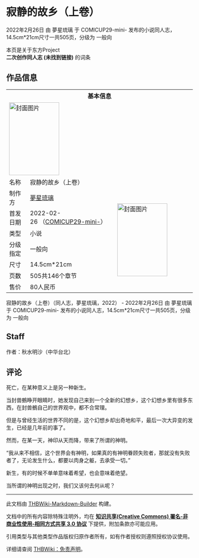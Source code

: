 # 寂静的故乡（上卷）

<!-- source html: G:\repos\THBWiki-Markdown-Builder\THBWikiMarkdown\Temp\main\c\c8\ns0%3A%E5%AF%82%E9%9D%99%E7%9A%84%E6%95%85%E4%B9%A1%EF%BC%88%E4%B8%8A%E5%8D%B7%EF%BC%89.html -->

2022年2月26日 由 夢星琉璃 于 COMICUP29-mini- 发布的小说同人志，14.5cm*21cm尺寸一共505页，分级为 一般向

本页是关于东方Project  
 **二次创作同人志 (未找到链接)** 的词条

## 作品信息

<table><tbody><tr><th colspan="3">基本信息</th></tr><tr><td class="cover-artwork-mobile" colspan="2"><a href="./文件-寂静的故乡（上卷）封面.jpg.md" class="image" title="封面图片"><img alt="封面图片" src="https://upload.thwiki.cc/thumb/6/63/%E5%AF%82%E9%9D%99%E7%9A%84%E6%95%85%E4%B9%A1%EF%BC%88%E4%B8%8A%E5%8D%B7%EF%BC%89%E5%B0%81%E9%9D%A2.jpg/135px-%E5%AF%82%E9%9D%99%E7%9A%84%E6%95%85%E4%B9%A1%EF%BC%88%E4%B8%8A%E5%8D%B7%EF%BC%89%E5%B0%81%E9%9D%A2.jpg" decoding="async" loading="lazy" width="135" height="196" srcset="https://upload.thwiki.cc/thumb/6/63/%E5%AF%82%E9%9D%99%E7%9A%84%E6%95%85%E4%B9%A1%EF%BC%88%E4%B8%8A%E5%8D%B7%EF%BC%89%E5%B0%81%E9%9D%A2.jpg/203px-%E5%AF%82%E9%9D%99%E7%9A%84%E6%95%85%E4%B9%A1%EF%BC%88%E4%B8%8A%E5%8D%B7%EF%BC%89%E5%B0%81%E9%9D%A2.jpg 1.5x, https://upload.thwiki.cc/thumb/6/63/%E5%AF%82%E9%9D%99%E7%9A%84%E6%95%85%E4%B9%A1%EF%BC%88%E4%B8%8A%E5%8D%B7%EF%BC%89%E5%B0%81%E9%9D%A2.jpg/270px-%E5%AF%82%E9%9D%99%E7%9A%84%E6%95%85%E4%B9%A1%EF%BC%88%E4%B8%8A%E5%8D%B7%EF%BC%89%E5%B0%81%E9%9D%A2.jpg 2x" data-file-width="828" data-file-height="1200"></a></td>
</tr><tr><td class="label">名称</td><td colspan="2"> 寂静的故乡（上卷） </td></tr><tr><td class="label">制作方</td><td><a href="./夢星琉璃.md" title="夢星琉璃">夢星琉璃</a></td><td class="cover-artwork" rowspan="7" style="min-width:196px;"><a href="./文件-寂静的故乡（上卷）封面.jpg.md" class="image" title="封面图片"><img alt="封面图片" src="https://upload.thwiki.cc/thumb/6/63/%E5%AF%82%E9%9D%99%E7%9A%84%E6%95%85%E4%B9%A1%EF%BC%88%E4%B8%8A%E5%8D%B7%EF%BC%89%E5%B0%81%E9%9D%A2.jpg/135px-%E5%AF%82%E9%9D%99%E7%9A%84%E6%95%85%E4%B9%A1%EF%BC%88%E4%B8%8A%E5%8D%B7%EF%BC%89%E5%B0%81%E9%9D%A2.jpg" decoding="async" loading="lazy" width="135" height="196" srcset="https://upload.thwiki.cc/thumb/6/63/%E5%AF%82%E9%9D%99%E7%9A%84%E6%95%85%E4%B9%A1%EF%BC%88%E4%B8%8A%E5%8D%B7%EF%BC%89%E5%B0%81%E9%9D%A2.jpg/203px-%E5%AF%82%E9%9D%99%E7%9A%84%E6%95%85%E4%B9%A1%EF%BC%88%E4%B8%8A%E5%8D%B7%EF%BC%89%E5%B0%81%E9%9D%A2.jpg 1.5x, https://upload.thwiki.cc/thumb/6/63/%E5%AF%82%E9%9D%99%E7%9A%84%E6%95%85%E4%B9%A1%EF%BC%88%E4%B8%8A%E5%8D%B7%EF%BC%89%E5%B0%81%E9%9D%A2.jpg/270px-%E5%AF%82%E9%9D%99%E7%9A%84%E6%95%85%E4%B9%A1%EF%BC%88%E4%B8%8A%E5%8D%B7%EF%BC%89%E5%B0%81%E9%9D%A2.jpg 2x" data-file-width="828" data-file-height="1200"></a></td>
</tr><tr><td class="label">首发日期</td><td>2022-02-26&#160;（<a href="/展会作品列表?e=COMICUP%2329-mini-">COMICUP29-mini-</a>）</td></tr><tr><td class="label">类型</td><td>小说</td></tr><tr><td class="label">分级指定</td><td>一般向</td></tr><tr><td class="label">尺寸</td><td>14.5cm*21cm</td></tr><tr><td class="label">页数</td><td>505共146个章节</td></tr><tr><td class="label">售价</td><td>80人民币</td></tr></tbody></table>

寂静的故乡（上卷）（同人志，夢星琉璃，2022） - 2022年2月26日 由 夢星琉璃 于 COMICUP29-mini- 发布的小说同人志，14.5cm*21cm尺寸一共505页，分级为 一般向

## Staff
  
作者：秋水明沙（中华台北）
  


## 评论
  
死亡，在某种意义上是另一种新生。
  
  
当封兽鵺睁开眼睛时，她发现自己来到一个全新的幻想乡，这个幻想乡里有很多东西，在封兽鵺自己的世界观中，都不合常理。
  
  
但是与曾经生活的世界不同的是，这个幻想乡却出奇地和平，最后一次大异变的发生，已经是几年前的事了。
  
  
然而，在某一天，神印从天而降，带来了所谓的神明。
  
  
“我从来不相信，这个世界会有神明，如果真的有神明眷顾失败者，那就没有失败者了，无论发生什么，都要以肉身之躯，去承受一切。”
  
  
新生，有的时候不单单意味着希望，也会意味着绝望。
  
  
当所谓的神明出现之时，我们又该何去何从呢？
  
  
  

  





---

此文档由 [THBWiki-Markdown-Builder](https://github.com/Delsin-Yu/THBWiki-Markdown-Builder) 构建。

文档中的所有内容除特殊注明外，均在 [**知识共享(Creative Commons) 署名-非商业性使用-相同方式共享 3.0 协议**](https://creativecommons.org/licenses/by-sa/3.0/deed.zh-hans) 下提供，附加条款亦可能应用。

引用类型与其他类型作品版权归原作者所有，如有作者授权则遵照授权协议使用。

详细请查阅 [THBWiki：免责声明](https://thbwiki.cc/THBWiki:%E5%85%8D%E8%B4%A3%E5%A3%B0%E6%98%8E)。

